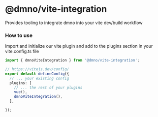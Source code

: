 # @dmno/vite-integration

Provides tooling to integrate dmno into your vite dev/build workflow

### How to use

Import and initialize our vite plugin and add to the plugins section in your vite.config.ts file

```typescript
import { dmnoViteIntegration } from '@dmno/vite-integration';

// https://vitejs.dev/config/
export default defineConfig({
  // ... your existing config
  plugins: [
    // ... the rest of your plugins
    vue(),
    dmnoViteIntegration(),
  ],

});
```
